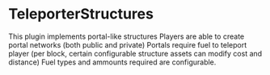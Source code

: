 # TeleporterStructures
This plugin implements portal-like structures
Players are able to create portal networks (both public and private)
Portals require fuel to teleport player (per block, certain configurable structure assets can modify cost and distance)
Fuel types and ammounts required are configurable.
